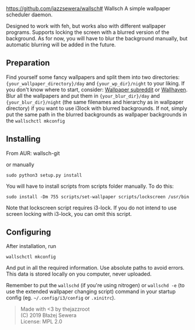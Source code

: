 https://github.com/jazzsewera/wallsch# Wallsch
A simple wallpaper scheduler daemon.

Designed to work with feh, but works also with different wallpaper programs.
Supports locking the screen with a blurred version of the background.
As for now, you will have to blur the background manually, but automatic blurring will be added in the future.

## Preparation
Find yourself some fancy wallpapers and split them into two directories:
`{your_wallpaper_directory}/day` and `{your_wp_dir}/night` to your liking.
If you don't know where to start, consider: [Wallpaper subreddit](https://reddit.com/r/wallpaper) or [Wallhaven](https://wallhaven.cc).
Blur all the wallpapers and put them in `{your_blur_dir}/day` and `{your_blur_dir}/night` (the same filenames and hierarchy as in wallpaper directory) if you want to use i3lock with blurred backgrounds. If not, simply put the same path in the blurred backgrounds as wallpaper backgrounds in the `wallschctl mkconfig`

## Installing
From AUR: wallsch-git

or manually

```
sudo python3 setup.py install
```

You will have to install scripts from scripts folder manually. To do this:
```
sudo install -Dm 755 scripts/set-wallpaper scripts/lockscreen /usr/bin
```
Note that lockscreen script requires i3-lock. If you do not intend to use screen locking with i3-lock, you can omit this script.

## Configuring
After installation, run
```
wallschctl mkconfig
```
And put in all the required information. Use absolute paths to avoid errors.
This data is stored locally on you computer, never uploaded.

Remember to put the `wallschd` (if you're using nitrogen) or `wallschd -e` (to use the extended wallpaper changing script) command in your startup config (eg. `~/.config/i3/config` or `.xinitrc`).

> Made with <3 by thejazzroot  
> (C) 2019 Błażej Sewera  
> License: MPL 2.0

